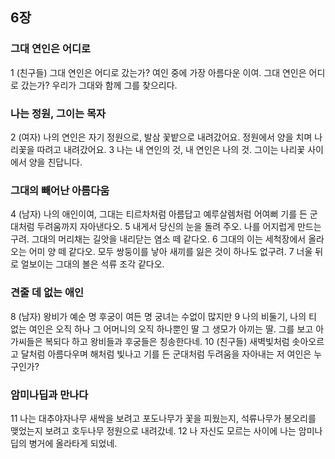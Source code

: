 ## 6장
### 그대 연인은 어디로
1 (친구들) 그대 연인은 어디로 갔는가? 여인 중에 가장 아름다운 이여. 그대 연인은 어디로 갔는가? 우리가 그대와 함께 그를 찾으리다.
### 나는 정원, 그이는 목자
2 (여자) 나의 연인은 자기 정원으로, 발삼 꽃밭으로 내려갔어요. 정원에서 양을 치며 나리꽃을 따려고 내려갔어요.
3 나는 내 연인의 것, 내 연인은 나의 것. 그이는 나리꽃 사이에서 양을 친답니다.
### 그대의 빼어난 아름다움
4 (남자) 나의 애인이여, 그대는 티르차처럼 아름답고 예루살렘처럼 어여뻐 기를 든 군대처럼 두려움까지 자아낸다오.
5 내게서 당신의 눈을 돌려 주오. 나를 어지럽게 만드는구려. 그대의 머리채는 길앗을 내리닫는 염소 떼 같다오.
6 그대의 이는 세척장에서 올라오는 어미 양 떼 같다오. 모두 쌍둥이를 낳아 새끼를 잃은 것이 하나도 없구려.
7 너울 뒤로 얼보이는 그대의 볼은 석류 조각 같다오.
### 견줄 데 없는 애인
8 (남자) 왕비가 예순 명 후궁이 여든 명 궁녀는 수없이 많지만
9 나의 비둘기, 나의 티 없는 여인은 오직 하나 그 어머니의 오직 하나뿐인 딸 그 생모가 아끼는 딸. 그를 보고 아가씨들은 복되다 하고 왕비들과 후궁들은 칭송한다네.
10 (친구들) 새벽빛처럼 솟아오르고 달처럼 아름다우며 해처럼 빛나고 기를 든 군대처럼 두려움을 자아내는 저 여인은 누구인가?
### 암미나딥과 만나다
11 나는 대추야자나무 새싹을 보려고 포도나무가 꽃을 피웠는지, 석류나무가 봉오리를 맺었는지 보려고 호두나무 정원으로 내려갔네.
12 나 자신도 모르는 사이에 나는 암미나딥의 병거에 올라타게 되었네.
